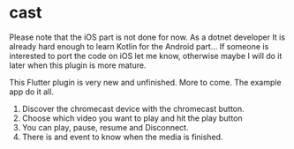 # cast

Please note that the iOS part is not done for now. 
As a dotnet developer It is already hard enough to learn Kotlin for the Android part...
If someone is interested to port the code on iOS let me know, otherwise maybe I will do it later when this plugin is more mature.

This Flutter plugin is very new and unfinished. More to come.
The example app do it all.
1. Discover the chromecast device with the chromecast button.
2. Choose which video you want to play and hit the play button
3. You can play, pause, resume and Disconnect.
4. There is and event to know when the media is finished. 


